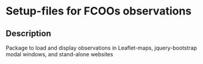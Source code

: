 # Setup-files for FCOOs observations



## Description
Package to load and display observations in Leaflet-maps, jquery-bootstrap modal windows, and stand-alone websites



